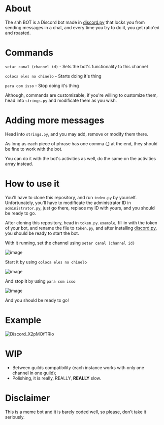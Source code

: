 # About

The shh BOT is a Discord bot made in [discord.py](https://github.com/Rapptz/discord.py) that locks you from sending messages in a chat, and every time you try to do it, you get ratio'ed and roasted.

# Commands

`setar canal (channel id)` - Sets the bot's functionality to this channel<p></p>
`coloca eles no chinelo` - Starts doing it's thing<p></p>
`para com isso` - Stop doing it's thing<p></p>
Although, commands are customizable, if you're willing to customize them, head into `strings.py` and modificate them as you wish.<p></p>

# Adding more messages

Head into `strings.py`, and you may add, remove or modify them there.<p></p>
As long as each piece of phrase has one comma (,) at the end, they should be fine to work with the bot.<p></p>
You can do it with the bot's activities as well, do the same on the activities array instead.<p></p>

# How to use it

You'll have to clone this repository, and run `index.py` by yourself. Unfortunately, you'll have to modificate the administrator ID in `administrator.py`, just go there, replace my ID with yours, and you should be ready to go.<p></p>
After cloning this repository, head in `token.py.example`, fill in with the token of your bot, and rename the file to `token.py`, and after installing [discord.py](https://github.com/Rapptz/discord.py), you should be ready to start the bot.<p></p>
With it running, set the channel using `setar canal (channel id)`<p></p>
![image](https://user-images.githubusercontent.com/49768896/181671070-3551a5d5-7e5a-4d2c-b186-ca5ece77cb17.png)<p></p>
Start it by using `coloca eles no chinelo`<p></p>
![image](https://user-images.githubusercontent.com/49768896/181671569-9387e09d-b7f2-4d45-99f2-c0a77f50ce3d.png)<p></p>
And stop it by using `para com isso`<p></p>
![image](https://user-images.githubusercontent.com/49768896/181671651-794bec1a-780a-4e79-8cae-2f4e09e73208.png)<p></p>

And you should be ready to go!

# Example
![Discord_X2pMOfTRlo](https://user-images.githubusercontent.com/49768896/181671370-97a6d741-90e4-4e65-8847-2485ff87ce41.gif)

# WIP
- Between guilds compatibility (each instance works with only one channel in one guild);
- Polishing, it is really, REALLY, **REALLY** slow.

# Disclaimer
This is a meme bot and it is barely coded well, so please, don't take it seriously.
